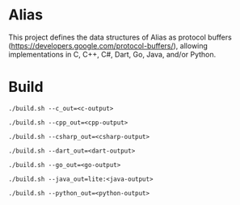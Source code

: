 Alias
=====

This project defines the data structures of Alias as protocol buffers (https://developers.google.com/protocol-buffers/), allowing implementations in C, C++, C#, Dart, Go, Java, and/or Python.

Build
=====

    ./build.sh --c_out=<c-output>

    ./build.sh --cpp_out=<cpp-output>

    ./build.sh --csharp_out=<csharp-output>

    ./build.sh --dart_out=<dart-output>

    ./build.sh --go_out=<go-output>

    ./build.sh --java_out=lite:<java-output>

    ./build.sh --python_out=<python-output>
